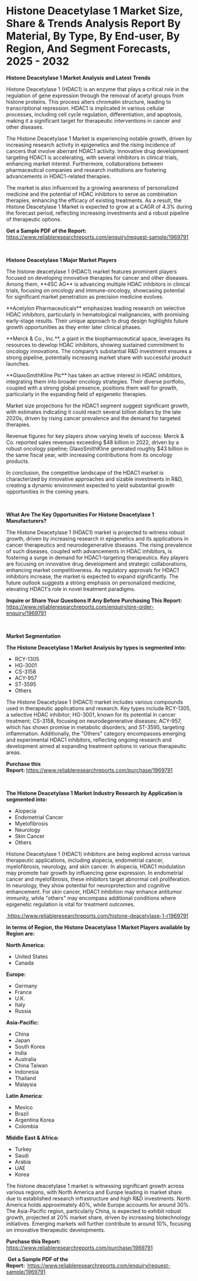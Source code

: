 <p><h1>Histone Deacetylase 1 Market Size, Share & Trends Analysis Report By Material, By Type, By End-user, By Region, And Segment Forecasts, 2025 - 2032</h1></p><p><strong>Histone Deacetylase 1 Market Analysis and Latest Trends</strong></p>
<p><p>Histone Deacetylase 1 (HDAC1) is an enzyme that plays a critical role in the regulation of gene expression through the removal of acetyl groups from histone proteins. This process alters chromatin structure, leading to transcriptional repression. HDAC1 is implicated in various cellular processes, including cell cycle regulation, differentiation, and apoptosis, making it a significant target for therapeutic interventions in cancer and other diseases.</p><p>The Histone Deacetylase 1 Market is experiencing notable growth, driven by increasing research activity in epigenetics and the rising incidence of cancers that involve aberrant HDAC1 activity. Innovative drug development targeting HDAC1 is accelerating, with several inhibitors in clinical trials, enhancing market interest. Furthermore, collaborations between pharmaceutical companies and research institutions are fostering advancements in HDAC1-related therapies.</p><p>The market is also influenced by a growing awareness of personalized medicine and the potential of HDAC inhibitors to serve as combination therapies, enhancing the efficacy of existing treatments. As a result, the Histone Deacetylase 1 Market is expected to grow at a CAGR of 4.3% during the forecast period, reflecting increasing investments and a robust pipeline of therapeutic options.</p></p>
<p><strong>Get a Sample PDF of the Report:&nbsp;</strong> <a href="https://www.reliableresearchreports.com/enquiry/request-sample/1969791?utm_campaign=3066&utm_medium=2&utm_source=Github&utm_content=ia&utm_term=19042025&utm_id=histone-deacetylase-1">https://www.reliableresearchreports.com/enquiry/request-sample/1969791</a></p>
<p>&nbsp;</p>
<p><strong>Histone Deacetylase 1 Major Market Players</strong></p>
<p><p>The histone deacetylase 1 (HDAC1) market features prominent players focused on developing innovative therapies for cancer and other diseases. Among them, **4SC AG** is advancing multiple HDAC inhibitors in clinical trials, focusing on oncology and immune-oncology, showcasing potential for significant market penetration as precision medicine evolves.</p><p>**Acetylon Pharmaceuticals** emphasizes leading research on selective HDAC inhibitors, particularly in hematological malignancies, with promising early-stage results. Their unique approach to drug design highlights future growth opportunities as they enter later clinical phases.</p><p>**Merck & Co., Inc.**, a giant in the biopharmaceutical space, leverages its resources to develop HDAC inhibitors, showing sustained commitment to oncology innovations. The company’s substantial R&D investment ensures a strong pipeline, potentially increasing market share with successful product launches.</p><p>**GlaxoSmithKline Plc** has taken an active interest in HDAC inhibitors, integrating them into broader oncology strategies. Their diverse portfolio, coupled with a strong global presence, positions them well for growth, particularly in the expanding field of epigenetic therapies.</p><p>Market size projections for the HDAC1 segment suggest significant growth, with estimates indicating it could reach several billion dollars by the late 2020s, driven by rising cancer prevalence and the demand for targeted therapies.</p><p>Revenue figures for key players show varying levels of success: Merck & Co. reported sales revenues exceeding $48 billion in 2022, driven by a robust oncology pipeline; GlaxoSmithKline generated roughly $43 billion in the same fiscal year, with increasing contributions from its oncology products.</p><p>In conclusion, the competitive landscape of the HDAC1 market is characterized by innovative approaches and sizable investments in R&D, creating a dynamic environment expected to yield substantial growth opportunities in the coming years.</p></p>
<p>&nbsp;</p>
<p><strong>What Are The Key Opportunities For Histone Deacetylase 1 Manufacturers?</strong></p>
<p><p>The Histone Deacetylase 1 (HDAC1) market is projected to witness robust growth, driven by increasing research in epigenetics and its applications in cancer therapeutics and neurodegenerative diseases. The rising prevalence of such diseases, coupled with advancements in HDAC inhibitors, is fostering a surge in demand for HDAC1-targeting therapeutics. Key players are focusing on innovative drug development and strategic collaborations, enhancing market competitiveness. As regulatory approvals for HDAC1 inhibitors increase, the market is expected to expand significantly. The future outlook suggests a strong emphasis on personalized medicine, elevating HDAC1's role in novel treatment paradigms.</p></p>
<p><strong>Inquire or Share Your Questions If Any Before Purchasing This Report:</strong> <a href="https://www.reliableresearchreports.com/enquiry/pre-order-enquiry/1969791?utm_campaign=3066&utm_medium=2&utm_source=Github&utm_content=ia&utm_term=19042025&utm_id=histone-deacetylase-1">https://www.reliableresearchreports.com/enquiry/pre-order-enquiry/1969791</a></p>
<p>&nbsp;</p>
<p><strong>Market Segmentation</strong></p>
<p><strong>The Histone Deacetylase 1 Market Analysis by types is segmented into:</strong></p>
<p><ul><li>RCY-1305</li><li>HG-3001</li><li>CS-3158</li><li>ACY-957</li><li>ST-3595</li><li>Others</li></ul></p>
<p><p>The Histone Deacetylase 1 (HDAC1) market includes various compounds used in therapeutic applications and research. Key types include RCY-1305, a selective HDAC inhibitor; HG-3001, known for its potential in cancer treatment; CS-3158, focusing on neurodegenerative diseases; ACY-957, which has shown promise in metabolic disorders; and ST-3595, targeting inflammation. Additionally, the "Others" category encompasses emerging and experimental HDAC1 inhibitors, reflecting ongoing research and development aimed at expanding treatment options in various therapeutic areas.</p></p>
<p><strong>Purchase this Report:&nbsp;</strong><a href="https://www.reliableresearchreports.com/purchase/1969791?utm_campaign=3066&utm_medium=2&utm_source=Github&utm_content=ia&utm_term=19042025&utm_id=histone-deacetylase-1">https://www.reliableresearchreports.com/purchase/1969791</a></p>
<p>&nbsp;</p>
<p><strong>The Histone Deacetylase 1 Market Industry Research by Application is segmented into:</strong></p>
<p><ul><li>Alopecia</li><li>Endometrial Cancer</li><li>Myelofibrosis</li><li>Neurology</li><li>Skin Cancer</li><li>Others</li></ul></p>
<p><p>Histone Deacetylase 1 (HDAC1) inhibitors are being explored across various therapeutic applications, including alopecia, endometrial cancer, myelofibrosis, neurology, and skin cancer. In alopecia, HDAC1 modulation may promote hair growth by influencing gene expression. In endometrial cancer and myelofibrosis, these inhibitors target abnormal cell proliferation. In neurology, they show potential for neuroprotection and cognitive enhancement. For skin cancer, HDAC1 inhibition may enhance antitumor immunity, while "others" may encompass additional conditions where epigenetic regulation is vital for treatment outcomes.</p></p>
<p><a href="https://www.reliableresearchreports.com/histone-deacetylase-1-r1969791?utm_campaign=3066&utm_medium=2&utm_source=Github&utm_content=ia&utm_term=19042025&utm_id=histone-deacetylase-1">&nbsp;https://www.reliableresearchreports.com/histone-deacetylase-1-r1969791</a></p>
<p><strong>In terms of Region, the Histone Deacetylase 1 Market Players available by Region are:</strong></p>
<p>
    <p> <strong> North America: </strong>
        <ul>
            <li>United States</li>
            <li>Canada</li>
        </ul>
        </p> 
    <p> <strong> Europe: </strong>
        <ul>
            <li>Germany</li>
            <li>France</li>
            <li>U.K.</li>
            <li>Italy</li>
            <li>Russia</li>
        </ul>
        </p> 
    <p> <strong> Asia-Pacific: </strong>
        <ul>
            <li>China</li>
            <li>Japan</li>
            <li>South Korea</li>
            <li>India</li>
            <li>Australia</li>
            <li>China Taiwan</li>
            <li>Indonesia</li>
            <li>Thailand</li>
            <li>Malaysia</li>
        </ul>
        </p> 
    <p> <strong> Latin America: </strong>
        <ul>
            <li>Mexico</li>
            <li>Brazil</li>
            <li>Argentina Korea</li>
            <li>Colombia</li>
        </ul>
        </p> 
    <p> <strong> Middle East & Africa: </strong>
        <ul>
            <li>Turkey</li>
            <li>Saudi</li>
            <li>Arabia</li>
            <li>UAE</li>
            <li>Korea</li>
        </ul>
    </p>
    </p>
<p><p>The histone deacetylase 1 market is witnessing significant growth across various regions, with North America and Europe leading in market share due to established research infrastructure and high R&D investments. North America holds approximately 40%, while Europe accounts for around 30%. The Asia-Pacific region, particularly China, is expected to exhibit robust growth, projected at 20% market share, driven by increasing biotechnology initiatives. Emerging markets will further contribute to around 10%, focusing on innovative therapeutic developments.</p></p>
<p><strong>Purchase this Report: </strong><a href="https://www.reliableresearchreports.com/purchase/1969791?utm_campaign=3066&utm_medium=2&utm_source=Github&utm_content=ia&utm_term=19042025&utm_id=histone-deacetylase-1">https://www.reliableresearchreports.com/purchase/1969791</a></p>
<p>&nbsp;<strong>Get a Sample PDF of the Report:&nbsp;&nbsp;</strong><a href="https://www.reliableresearchreports.com/enquiry/request-sample/1969791?utm_campaign=3066&utm_medium=2&utm_source=Github&utm_content=ia&utm_term=19042025&utm_id=histone-deacetylase-1">https://www.reliableresearchreports.com/enquiry/request-sample/1969791</a></p>
<p><strong></strong></p>
<p><p></p><p></p><p></p></p>